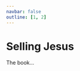 ```yaml
---
navbar: false
outline: [1, 2]
---
```


<script lang='ts' setup>

import {data as articles_data} from './book.data'


// Util to demote all headings in HTML
function demote_headings(html){
    return html.replace(/<(\/?)h([1-6])\b/g, (_, slash, level) => {
        let newLevel = Math.min(parseInt(level) + 1, 6)
        return `<${slash}h${newLevel}`
    })
}


// Convert to object with ids
const articles = Object.fromEntries(articles_data.map(a => [a.url.split('/').pop(), a]))


// Explicitly exclude
delete articles['response-dr-b']


// Hard-code order of articles by section
const sections = {
    "Freely Give": ['freely-give', 'freely-give-today', 'scope'],
    "History": ['simony'],
    "Theology": ['commerce-condemned', 'biblical-funding', 'colabor', 'defining-ministry', 'sincerity', 'buying', 'judas'],
    "Specific Passages": ['selling-truth', 'temple-cleansing', '1cor9', '1cor9-authority', 'commercializing-gods-word'],
    "Application": ['should-preachers-be-paid', 'paying-pastors', 'covering-costs', 'biblical-counseling', 'counseling-fees', 'ads', 'blood-money', 'pragmatism'],
    "Licensing & Copyright": ['copyright-jesus-command-to-freely-give', 'copyright-and-the-bible', 'letting-go', 'abuse', 'copyright-hijacking', 'sharealike'],
    "Specific Ministries": ['bible-publishers', 'worship-tax', 'acbc', 'kjv'],
}


// Add any not yet hardcoded to "Additional" section
// NOTE Should move out of this section before actually publishing, it's just to ensure nothing missed
const all_hardcoded = Object.values(sections).flat()
const additional = []
for (const id in articles){
    if (!articles[id].frontmatter.category){
        continue  // No category is for April fools etc
    }
    if (!all_hardcoded.includes(id)){
        additional.push(id)
    }
}
if (additional.length){
    sections["Additional"] = additional
}


// Concat all by section
let articles_html = ''
let ch = 1
for (const section in sections){

    articles_html += `<h1 id="${section}">${section}</h1>`

    for (const article_id of sections[section]){
        const article = articles[article_id]
        // Add titles/etc before concating
        const title = article.frontmatter.title_h1 || article.frontmatter.title
        const subtitle = article.frontmatter.title_h2
        articles_html += `<h2 id="${article_id}">${ch}. ${title}</h2>`
        if (subtitle){
            articles_html += `<div class="subtitle">${subtitle}</div>`
        }
        articles_html += demote_headings(article.html)
        ch++
    }
}

</script>


<style lang='sass' scoped>

:deep(h1)
    font-size: 30px

</style>


# Selling Jesus
The book...

<div v-html='articles_html' />
